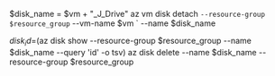 

$disk_name = $vm + "_J_Drive"
az vm disk detach `
        --resource-group $resource_group `
        --vm-name $vm `
        --name $disk_name 


$disk_id=$(az disk show --resource-group $resource_group --name $disk_name --query 'id' -o tsv)
az disk delete --name $disk_name --resource-group $resource_group
